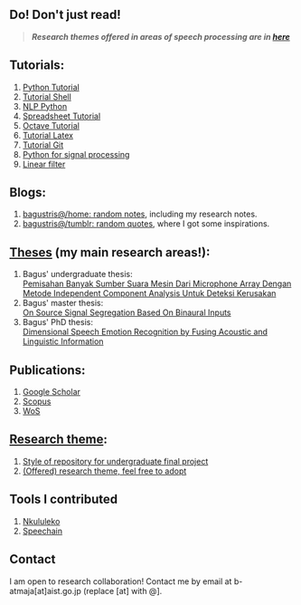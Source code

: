 ## **Do! Don't just read!**

> ***Research themes offered in areas of speech processing are in [here](https://bagustris.github.io/researchtheme)***

## Tutorials:
1. [Python Tutorial](http://bagustris.github.io/python-tutorial)
2. [Tutorial Shell](http://bagustris.github.io/tutorial-shell)
3. [NLP Python](http://bagustris.github.io/nlp-python)
4. [Spreadsheet Tutorial](http://bagustris.github.io/spreadsheet-tutorial)
5. [Octave Tutorial](http://bagustris.github.io/octave-tutorial)
6. [Tutorial Latex](https://github.com/bagustris/tutorial-latex)
7. [Tutorial Git](https://bagustris.github.io/tutorial-git)
8. [Python for signal processing](https://bagustris.github.io/python-for-signal-processing)
9. [Linear filter](https://bagustris.github.io/linear-filter)

## Blogs:
1. [bagustris@/home: random notes](http://bagustris.blogspot.com), including my research notes.
2. [bagustris@/tumblr: random quotes](https://bagustris.tumblr.com), where I got some inspirations.

## [Theses](https://bagustris.github.io/thesis) (my main research areas!):
1. Bagus' undergraduate thesis:  
[Pemisahan Banyak Sumber Suara Mesin Dari Microphone Array Dengan Metode Independent Component Analysis Untuk Deteksi Kerusakan](https://www.dropbox.com/s/qvifo67qzju99de/TAbagus.pdf?dl=0)
2. Bagus' master thesis:  
[On Source Signal Segregation Based On Binaural Inputs](https://www.dropbox.com/s/5wjsrrhxjw5oby3/bta_tesis_en_v16.pdf?dl=0)
3. Bagus' PhD thesis:  
[Dimensional Speech Emotion Recognition by Fusing Acoustic
   and Linguistic
   Information](https://dspace.jaist.ac.jp/dspace/bitstream/10119/17472/2/paper.pdf)
   
## Publications:
1. [Google
   Scholar](https://scholar.google.com/citations?user=xuiLAewAAAAJ&hl=en)
2. [Scopus](https://www.scopus.com/authid/detail.uri?authorId=36004642300)
3. [WoS](https://www.webofscience.com/wos/author/record/AAI-5222-2020)

## [Research theme](https://bagustris.github.io/researchtheme):  
1. [Style of repository for undergraduate final project](./repo_TA_style)
2. [(Offered) research theme, feel free to adopt](https://bagustris.github.io/researchtheme)

## Tools I contributed
1. [Nkululeko](https://github.com/felixbur/nkululeko)
2. [Speechain](https://github.com/bagustris/speechain)

## Contact
I am open to research collaboration! Contact me by email at b-atmaja[at]aist.go.jp (replace [at] with @].
